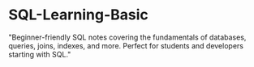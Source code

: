 # SQL-Learning-Basic
"Beginner-friendly SQL notes covering the fundamentals of databases, queries, joins, indexes, and more. Perfect for students and developers starting with SQL."
